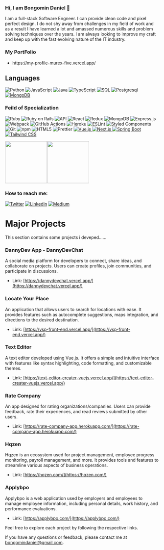 ### Hi, I am Bongomin Daniel 👋

I am a full-stack Software Engneer. I can provide clean code and pixel perfect design. I do not shy away from challenges in my field of work and as a result I have learned a lot and amassed numerous skills and problem solving techniques over the years. I am always looking to improve my craft and keep up with the fast evolving nature of the IT industry.

### My PortFolio
- https://my-profile-murex-five.vercel.app/

## Languages

![Python](https://img.shields.io/badge/-Python-000?&logo=Python)
![JavaScript](https://img.shields.io/badge/-JavaScript-000?&logo=JavaScript)
[![Java](https://img.shields.io/badge/-Java-007396?logo=java&logoColor=white)](https://www.java.com/)
![TypeScript](https://img.shields.io/badge/-TypeScript-000?&logo=TypeScript)
![SQL](https://img.shields.io/badge/-SQL-000?&logo=MySQL)
[![Postgresql](https://img.shields.io/badge/-SQL-336791?logo=PostgreSQL&logoColor=white)](https://www.postgresql.org/)
[![MongoDB](https://img.shields.io/badge/-MongoDB-47A248?logo=MongoDB&logoColor=white)](https://www.mongodb.com/)


### Feild of Specialization
<p>
  <img alt="Ruby" src="https://img.shields.io/badge/-Ruby-430098?style=flat-square&logo=ruby&logoColor=white" />
  <img alt="Ruby on Rails" src="https://img.shields.io/badge/-Rails-45b8d8?style=flat-square&logo=ruby-on-rails&logoColor=white" />
  <img alt="API" src="https://img.shields.io/badge/-API-F7B93E?style=flat-square&logo=api&logoColor=white" />
  <img alt="React" src="https://img.shields.io/badge/-React-8DD6F9?style=flat-square&logo=react&logoColor=white" />
  <img alt="Redux" src="https://img.shields.io/badge/-Redux-764ABC?style=flat-square&logo=redux&logoColor=white" />
  <img alt="MongoDB" src="https://img.shields.io/badge/-MongoDB-13aa52?style=flat-square&logo=mongodb&logoColor=white" href="https://www.mongodb.com/" />
  <img alt="Express.js" src="https://img.shields.io/badge/-Express.js-CB3837?style=flat-square&logo=express&logoColor=white" />
  <img alt="Webpack" src="https://img.shields.io/badge/-Webpack-8DD6F9?style=flat-square&logo=webpack&logoColor=white" />
  <img alt="GitHub Actions" src="https://img.shields.io/badge/-GitHub_Actions-2088FF?style=flat-square&logo=github-actions&logoColor=white" />
  <img alt="Heroku" src="https://img.shields.io/badge/-Heroku-430098?style=flat-square&logo=heroku&logoColor=white" />
  <img alt="ESLint" src="https://img.shields.io/badge/-ESLint-43853d?style=flat-square&logo=eslint&logoColor=white" />
  <img alt="Styled Components" src="https://img.shields.io/badge/-Styled_Components-db7092?style=flat-square&logo=styled-components&logoColor=white" />
  <img alt="Git" src="https://img.shields.io/badge/-Git-F05032?style=flat-square&logo=git&logoColor=white" />
  <img alt="npm" src="https://img.shields.io/badge/-NPM-CB3837?style=flat-square&logo=npm&logoColor=white" />
  <img alt="HTML5" src="https://img.shields.io/badge/-HTML5-E34F26?style=flat-square&logo=html5&logoColor=white" />
  <img alt="Prettier" src="https://img.shields.io/badge/-Prettier-F7B93E?style=flat-square&logo=prettier&logoColor=white" />
  <a href="https://vuejs.org/" target="_blank">
    <img alt="Vue.js" src="https://img.shields.io/badge/-Vue.js-4FC08D?style=flat-square&logo=vue-dot-js&logoColor=white" />
  </a>
  <a href="https://nextjs.org/" target="_blank">
    <img alt="Next.js" src="https://img.shields.io/badge/-Next.js-000000?style=flat-square&logo=next-dot-js&logoColor=white" />
  </a>
  <a href="https://spring.io/projects/spring-boot" target="_blank">
    <img alt="Spring Boot" src="https://img.shields.io/badge/-Spring_Boot-6DB33F?style=flat-square&logo=spring-boot&logoColor=white" />
  </a>
  <a href="https://tailwindcss.com/" target="_blank">
    <img alt="Tailwind CSS" src="https://img.shields.io/badge/-Tailwind_CSS-38B2AC?style=flat-square&logo=tailwind-css&logoColor=white" />
  </a>
</p>

<a href="https://my-profile-murex-five.vercel.app/"><img height="137px" src="https://github-readme-stats.vercel.app/api?username=adamalston&hide_title=true&hide_border=true&show_icons=true&include_all_commits=true&count_private=true&line_height=21&text_color=000&icon_color=000&bg_color=0,ea6161,ffc64d,fffc4d,52fa5a&theme=graywhite" /><!-- wi*quL3fcV --><img height="137px" src="https://github-readme-stats.vercel.app/api/top-langs/?username=adamalston&hide=html&hide_title=true&hide_border=true&layout=compact&langs_count=6&exclude_repo=comp426,Redventures-Movie-Quotes&text_color=000&icon_color=fff&bg_color=0,52fa5a,4dfcff,c64dff&theme=graywhite" /></a>


<h3>How to reach me: </h3>
<p><a href="https://twitter.com/kicdan" target="_blank"><img alt="Twitter" src="https://img.shields.io/badge/twitter-%231DA1F2.svg?&style=for-the-badge&logo=twitter&logoColor=white" /></a> <a href="https://www.linkedin.com/in/daniel-bongomin" target="_blank"><img alt="LinkedIn" src="https://img.shields.io/badge/linkedin-%230077B5.svg?&style=for-the-badge&logo=linkedin&logoColor=white" /></a> <a href="" target="_blank"><img alt="Medium" src="https://img.shields.io/badge/medium-%2312100E.svg?&style=for-the-badge&logo=medium&logoColor=white" /></a>
</p>

<!--
**bongomin/bongomin** is a ✨ _special_ ✨ repository because its `README.md` (this file) appears on your GitHub profile.


Here are some ideas to get you started:

- 🔭 I’m currently working on ...
- 🌱 I’m currently learning ...
- 👯 I’m looking to collaborate on ...
- 🤔 I’m looking for help with ...
- 💬 Ask me about ...
- 📫 How to reach me: ...
- 😄 Pronouns: ...
- ⚡ Fun fact: ...
-->

# Major Projects

This section contains some projects i deveped......

### DannyDev App - DannyDevChat

A social media platform for developers to connect, share ideas, and collaborate on projects. Users can create profiles, join communities, and participate in discussions.

- Link: [https://dannydevchat.vercel.app/](https://dannydevchat.vercel.app/)

### Locate Your Place

An application that allows users to search for locations with ease. It provides features such as autocomplete suggestions, maps integration, and directions to the desired destination.

- Link: [https://vsp-front-end.vercel.app/](https://vsp-front-end.vercel.app/)

### Text Editor

A text editor developed using Vue.js. It offers a simple and intuitive interface with features like syntax highlighting, code formatting, and customizable themes.

- Link: [https://text-editor-creater-vuejs.vercel.app/](https://text-editor-creater-vuejs.vercel.app/)

### Rate Company

An app designed for rating organizations/companies. Users can provide feedback, rate their experiences, and read reviews submitted by other users.

- Link: [https://rate-company-app.herokuapp.com/](https://rate-company-app.herokuapp.com/)

### Hqzen

Hqzen is an ecosystem used for project management, employee progress monitoring, payroll management, and more. It provides tools and features to streamline various aspects of business operations.

- Link: [https://hqzen.com/](https://hqzen.com/)

### Applybpo

Applybpo is a web application used by employers and employees to manage employee information, including personal details, work history, and performance evaluations.

- Link: [https://applybpo.com/](https://applybpo.com/)

Feel free to explore each project by following the respective links.

If you have any questions or feedback, please contact me at bongomindaniel@gmail.com.


